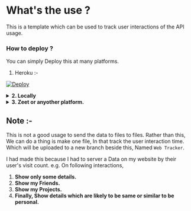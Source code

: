 # What's the use ?
This is a template which can be used to track user interactions of the API usage.



### How to deploy ?
You can simply Deploy this at many platforms.

1. Heroku :-

[![Deploy](https://www.herokucdn.com/deploy/button.svg)](https://dashboard.heroku.com/new?template=https://github.com/jainamoswal/API-Usage-Tracker)


<details>
<summary><b>2. Locally</b></summary>
 <br>- Clone it to your Local server.</br>
 <br>- Run the file <code>main.py</code> by executing <code>python main.py</code> in your working directory from CMD.</br>
 <br>- Boom, It works.</b></br>
</details>



<details>
<summary><b>3. Zeet or anyother platform.</b></summary>
<br>- Clone this repo.</br>
<br>- Publish it.</br>
</details>


## Note :- 
This is not a good usage to send the data to files to files. Rather than this, We can do a thing is make one file, In that track the user interaction time. Which will be uploaded to a new branch beside this, Named `Web Tracker`.

I had made this because I had to server a Data on my website by their user's visit count.
e.g. On following interactions, 
1. <b>Show only some details.</b>
2. <b>Show my Friends.</b>
3. <b>Show my Projects.</b>
4. <b>Finally, Show details which are likely to be same or similar to be personal.</b>
